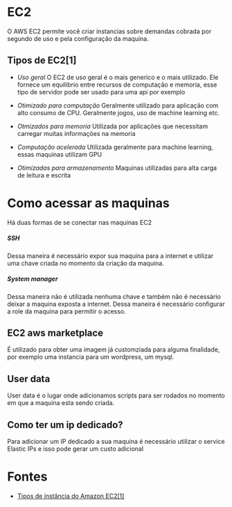 # EC2

O AWS EC2 permite você criar instancias sobre demandas cobrada por segundo de uso e pela configuração da maquina.

## Tipos de EC2[1]

* *Uso geral*
O EC2 de uso geral é o mais generico e o mais utilizado. Ele fornece um equilibrio entre recursos de computação e memoria, esse tipo de servidor pode ser usado para uma api por exemplo

* *Otimizado para computação*
Geralmente utilizado para aplicação com alto consumo de CPU. Geralmente jogos, uso de machine learning etc.

* *Otmizados para memoria*
Utilizada por aplicações que necessitam carregar muitas informações na memoria

* *Computação acelerada*
Utilizada geralmente para machine learning, essas maquinas utilizam GPU

* *Otimizadas para armazenamento*
Maquinas utilizadas para alta carga de leitura e escrita

# Como acessar as maquinas
Há duas formas de se conectar nas maquinas EC2

##### SSH
Dessa maneira é necessário expor sua maquina para a internet e utilizar uma chave criada no momento da criação da maquina.

##### System manager
Dessa maneira não é utilizada nenhuma chave e também não é necessário deixar a maquina exposta a internet. Dessa maneira é necessário configurar a role da maquina para permitir o acesso.

## EC2 aws marketplace
É utilizado para obter uma imagem já customziada para alguma finalidade, por exemplo uma instancia para um wordpress, um mysql.

## User data
User data é o lugar onde adicionamos scripts para ser rodados no momento em que a maquina esta sendo criada.

## Como ter um ip dedicado?
Para adicionar um IP dedicado a sua maquina é necessário utilizar o service Elastic IPs e isso pode gerar um custo adicional

# Fontes
- [Tipos de instância do Amazon EC2[1]](https://aws.amazon.com/pt/ec2/instance-types/?trkCampaign=acq_paid_search_brand&sc_channel=PS&sc_campaign=acquisition_BR&sc_publisher=Google&sc_category=Cloud%20Computing&sc_country=BR&sc_geo=LATAM&sc_outcome=acq&sc_detail=ec2%20instance%20types&sc_content={ad%20group}&sc_matchtype=e&sc_segment=490489530680&sc_medium=ACQ-P|PS-GO|Brand|Desktop|SU|Cloud%20Computing|EC2|BR|EN|Sitelink&s_kwcid=AL!4422!3!490489530680!e!!g!!ec2%20instance%20types&ef_id=CjwKCAjw3_KIBhA2EiwAaAAliuzLDKNZl_rEDI6lld1E790VSjhR79fEz8OSq2X_O60DjrfZL1Di-BoCcMQQAvD_BwE:G:s&s_kwcid=AL!4422!3!490489530680!e!!g!!ec2%20instance%20types)